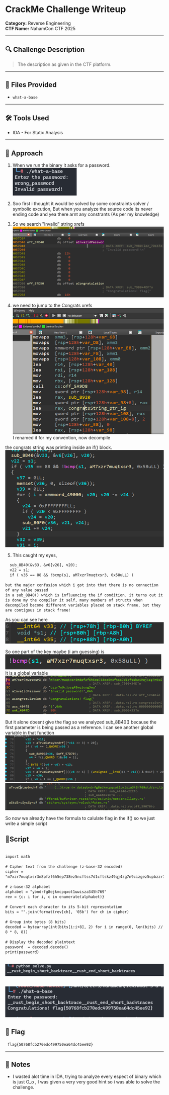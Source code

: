 # CrackMe Challenge Writeup

**Category:** Reverse Engineering  
**CTF Name:** NahamCon CTF 2025  


---

## 🔍 Challenge Description  

> The description as given in the CTF platform.

---

## 📂 Files Provided  

- `what-a-base`

---

## 🛠️ Tools Used  

- IDA - For Static Analysis

---

## 📝 Approach  
1. When we run the binary it asks for a password.
![alt text](image.png)

2. Soo first i thought it would be solved by some constraints solver / symbolic excution, But when you analyze the source code its never ending code and yea there arnt any constrants (As per my knowledge)

3. So we search "Invalid" string xrefs
![alt text](image-1.png)

4. we need to jump to the Congrats xrefs
![alt text](image-2.png)
I renamed it for my convention, now decompile

the congrats string was printing inside an if() block.
![alt text](image-3.png)



5. This caught my eyes, 
```
  sub_8B40(&v33, &v6[v26], v20);
  v22 = s1;
  if ( v35 == 88 && !bcmp(s1, aM7xzr7muqtxsr3, 0x58uLL) )

but the major confusion which i got into that there is no connection of any value passed
in a sub_8B40() which is influencing the if condition. it turns out it is done my the compiler it self, many members of structs when decompiled become different variables placed on stack frame, but they are contigous in stack frame!
```
As you can see here
![alt text](image-4.png)

So one part of the key maybe (i am guessing) is 
![alt text](image-5.png)
It is a global variable 
![alt text](image-6.png)

But it alone doesnt give the flag so we analyzed sub_8B40() because the first parameter is being passed as a reference.
I can see another global variable in that function
![alt text](image-7.png)
![alt text](image-8.png)

So now we already have the formula to calulate flag in the if() so we just write a simple script


## 📝Script
```

import math

# Cipher text from the challenge (z-base-32 encoded)
cipher = "m7xzr7muqtxsr3m8pfzf6h5ep738ez5ncftss7d1cftskz49qj4zg7n9cizgez5upbzzr7n9cjosg45wqjosg3mu"

# z-base-32 alphabet
alphabet = "ybndrfg8ejkmcpqxot1uwisza345h769"
rev = {c: i for i, c in enumerate(alphabet)}

# Convert each character to its 5-bit representation
bits = "".join(format(rev[ch], '05b') for ch in cipher)

# Group into bytes (8 bits)
decoded = bytearray(int(bits[i:i+8], 2) for i in range(0, len(bits) // 8 * 8, 8))

# Display the decoded plaintext
password  = decoded.decode()
print(password)


```
![alt text](image-9.png)

![alt text](image-10.png)
---

## 🏁 Flag  

` flag{50768fcb270edc499750ea64dc45ee92}`

---

## 📌 Notes  

- I wasted alot time in IDA, trying to analyze every espect of binary which is just O_o , I was given a very very good hint so i was able to solve the challenge.


